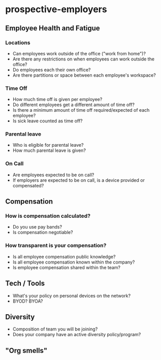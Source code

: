 # prospective-employers

## Employee Health and Fatigue

### Locations

* Can employees work outside of the office ("work from home")?
* Are there any restrictions on when employees can work outside the office?
* Do employees each their own office?
* Are there partitions or space between each employee's workspace?

### Time Off

* How much time off is given per employee?
* Do different employees get a different amount of time off?
* Is there a minimum amount of time off required/expected of each employee?
* Is sick leave counted as time off?

### Parental leave

* Who is eligible for parental leave?
* How much parental leave is given?

### On Call

* Are employees expected to be on call?
* If employers are expected to be on call, is a device provided or compensated?

## Compensation

### How is compensation calculated?

* Do you use pay bands?
* Is compensation negotiable?

### How transparent is your compensation?

* Is all employee compensation public knowledge?
* Is all employee compensation known within the company?
* Is employee compensation shared within the team?

## Tech / Tools

* What's your policy on personal devices on the network?
* BYOD? BYOA?

## Diversity

* Composition of team you will be joining?
* Does your company have an active diversity policy/program?

## "Org smells"

